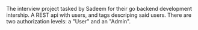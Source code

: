 The interview project tasked by Sadeem for their go backend development intership.
A REST api with users, and tags descriping said users.
There are two authorization levels: a "User" and an "Admin".
